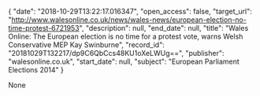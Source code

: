 {
  "date": "2018-10-29T13:22:17.016347", 
  "open_access": false, 
  "target_url": "http://www.walesonline.co.uk/news/wales-news/european-election-no-time-protest-6721953", 
  "description": null, 
  "end_date": null, 
  "title": "Wales Online: The European election is no time for a protest vote, warns Welsh Conservative MEP Kay Swinburne", 
  "record_id": "20181029T132217/dp9C6QbCcs48KU1oXeLWUg==", 
  "publisher": "walesonline.co.uk", 
  "start_date": null, 
  "subject": "European Parliament Elections 2014"
}

None